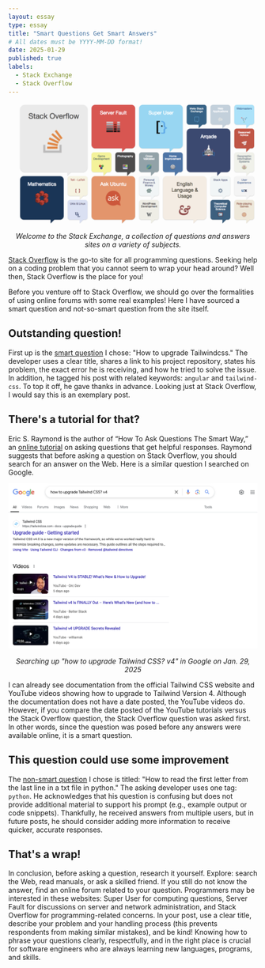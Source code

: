 ```yaml
---
layout: essay
type: essay
title: "Smart Questions Get Smart Answers"
# All dates must be YYYY-MM-DD format!
date: 2025-01-29
published: true
labels:
  - Stack Exchange
  - Stack Overflow
---
```


<div style="text-align: center;">
    <img width="600px" src="../img/stack_exchange.png" class="img-thumbnail" alt="Logos of some of the Stack Exchange sites" >
    <p style="font-style: italic;">Welcome to the Stack Exchange, a collection of questions and answers sites on a variety of subjects.</p>
</div>

[Stack Overflow](https://stackoverflow.com/) is the go-to site for all programming questions. Seeking help on a coding problem that you cannot seem to wrap your head around? Well then, Stack Overflow is the place for you!

Before you venture off to Stack Overflow, we should go over the formalities of using online forums with some real examples! Here I have sourced a smart question and not-so-smart question from the site itself. 

## Outstanding question!

First up is the [smart question](https://stackoverflow.com/questions/79380519/how-to-upgrade-tailwindcss) I chose: "How to upgrade Tailwindcss." The developer uses a clear title, shares a link to his project repository, states his problem, the exact error he is receiving, and how he tried to solve the issue. In addition, he tagged his post with related keywords: ```angular``` and ```tailwind-css```. To top it off, he gave thanks in advance. Looking just at Stack Overflow, I would say this is an exemplary post. 

## There's a tutorial for that? 

Eric S. Raymond is the author of “How To Ask Questions The Smart Way,” an [online tutorial](http://www.catb.org/esr/faqs/smart-questions.html) on asking questions that get helpful responses. Raymond suggests that before asking a question on Stack Overflow, you should search for an answer on the Web. Here is a similar question I searched on Google. 

<div class="text-center p-4">
  <img width="700px" src="../img/googlesearch.png" class="img-thumbnail" alt='Searching up "how to upgrade Tailwind CSS? v4" in Google'>
</div>
<p style="text-align:center; font-style:italic;">
  Searching up "how to upgrade Tailwind CSS? v4" in Google on Jan. 29, 2025
</p>

I can already see documentation from the official Tailwind CSS website and YouTube videos showing how to upgrade to Tailwind Version 4. Although the documentation does not have a date posted, the YouTube videos do. However, if you compare the date posted of the YouTube tutorials versus the Stack Overflow question, the Stack Overflow question was asked first. In other words, since the question was posed before any answers were available online, it is a smart question. 

## This question could use some improvement

The [non-smart question](https://stackoverflow.com/questions/68627208/how-to-read-the-first-letter-from-the-last-line-in-a-txt-file-in-python) I chose is titled: "How to read the first letter from the last line in a txt file in python." The asking developer uses one tag: ```python```. He acknowledges that his question is confusing but does not provide additional material to support his prompt (e.g., example output or code snippets). Thankfully, he received answers from multiple users, but in future posts, he should consider adding more information to receive quicker, accurate responses. 

## That's a wrap!
In conclusion, before asking a question, research it yourself. Explore: search the Web, read manuals, or ask a skilled friend. If you still do not know the answer, find an online forum related to your question. Programmers may be interested in these websites: Super User for computing questions, Server Fault for discussions on server and network administration, and Stack Overflow for programming-related concerns. In your post, use a clear title, describe your problem and your handling process (this prevents respondents from making similar mistakes), and be kind! Knowing how to phrase your questions clearly, respectfully, and in the right place is crucial for software engineers who are always learning new languages, programs, and skills.
